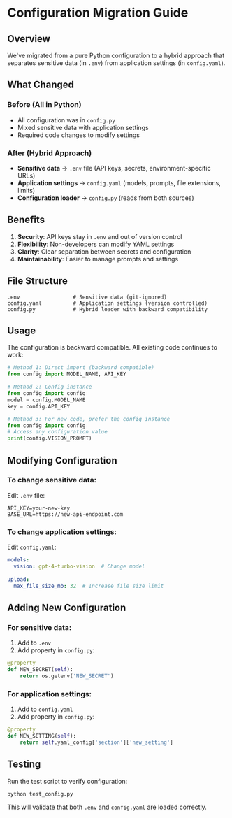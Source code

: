 # Configuration Migration Guide

## Overview

We've migrated from a pure Python configuration to a hybrid approach that separates sensitive data (in `.env`) from application settings (in `config.yaml`).

## What Changed

### Before (All in Python)
- All configuration was in `config.py`
- Mixed sensitive data with application settings
- Required code changes to modify settings

### After (Hybrid Approach)
- **Sensitive data** → `.env` file (API keys, secrets, environment-specific URLs)
- **Application settings** → `config.yaml` (models, prompts, file extensions, limits)
- **Configuration loader** → `config.py` (reads from both sources)

## Benefits

1. **Security**: API keys stay in `.env` and out of version control
2. **Flexibility**: Non-developers can modify YAML settings
3. **Clarity**: Clear separation between secrets and configuration
4. **Maintainability**: Easier to manage prompts and settings

## File Structure

```
.env                 # Sensitive data (git-ignored)
config.yaml          # Application settings (version controlled)
config.py            # Hybrid loader with backward compatibility
```

## Usage

The configuration is backward compatible. All existing code continues to work:

```python
# Method 1: Direct import (backward compatible)
from config import MODEL_NAME, API_KEY

# Method 2: Config instance
from config import config
model = config.MODEL_NAME
key = config.API_KEY

# Method 3: For new code, prefer the config instance
from config import config
# Access any configuration value
print(config.VISION_PROMPT)
```

## Modifying Configuration

### To change sensitive data:
Edit `.env` file:
```env
API_KEY=your-new-key
BASE_URL=https://new-api-endpoint.com
```

### To change application settings:
Edit `config.yaml`:
```yaml
models:
  vision: gpt-4-turbo-vision  # Change model
  
upload:
  max_file_size_mb: 32  # Increase file size limit
```

## Adding New Configuration

### For sensitive data:
1. Add to `.env`
2. Add property in `config.py`:
```python
@property
def NEW_SECRET(self):
    return os.getenv('NEW_SECRET')
```

### For application settings:
1. Add to `config.yaml`
2. Add property in `config.py`:
```python
@property
def NEW_SETTING(self):
    return self.yaml_config['section']['new_setting']
```

## Testing

Run the test script to verify configuration:
```bash
python test_config.py
```

This will validate that both `.env` and `config.yaml` are loaded correctly.
